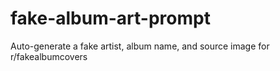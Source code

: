 # fake-album-art-prompt
Auto-generate a fake artist, album name, and source image for r/fakealbumcovers
